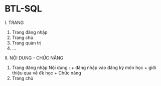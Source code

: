# BTL-SQL

I. TRANG
  1. Trang đăng nhập
  2. Trang chủ
  3. Trang quản trị
  4. ...

II. NỘI DUNG - CHỨC NĂNG
  1. Trang đăng nhập
      Nội dung :  + đăng nhập vào đăng ký môn học 
                  + giới thiệu qua về đk học
                  + 
      Chức năng
  2. Trang chủ

